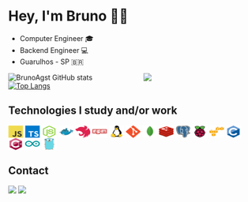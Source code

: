 # Hey, I'm Bruno 🤙🏽 


- Computer Engineer 🎓
- Backend Engineer 💻
- Guarulhos - SP 🇧🇷

<img align='right' src="https://media.giphy.com/media/iIqmM5tTjmpOB9mpbn/giphy.gif" width="230">

![BrunoAgst GitHub stats](https://github-readme-stats.vercel.app/api?username=BrunoAgst&hide=contribs,prs&theme=tokyonight)<br>
[![Top Langs](https://github-readme-stats.vercel.app/api/top-langs/?username=BrunoAgst&hide=python,vue,html,css&layout=compact&theme=tokyonight)](https://github.com/anuraghazra/github-readme-stats)

## Technologies I study and/or work
<div>
  <img align="center" alt="javascript" height="25" width="30" src="https://raw.githubusercontent.com/devicons/devicon/master/icons/javascript/javascript-original.svg">
    <img align="center" alt="typescript" height="25" width="30" src="https://raw.githubusercontent.com/devicons/devicon/master/icons/typescript/typescript-original.svg">
  <img align="center" alt="nodejs" height="25" width="30" src="https://raw.githubusercontent.com/devicons/devicon/master/icons/nodejs/nodejs-original.svg">
  <img align="center" alt="express" height="25" width="30" src="https://raw.githubusercontent.com/devicons/devicon/master/icons/docker/docker-original.svg">
  <img align="center" alt="nestjs" height="25" width="30" src="https://raw.githubusercontent.com/devicons/devicon/master/icons/nestjs/nestjs-plain.svg">
  <img align="center" alt="npm" height="25" width="30" src="https://raw.githubusercontent.com/devicons/devicon/master/icons/npm/npm-original-wordmark.svg">
  <img align="center" alt="linux" height="25" width="30" src="https://raw.githubusercontent.com/devicons/devicon/master/icons/linux/linux-original.svg">
  <img align="center" alt="git" height="25" width="30" src="https://raw.githubusercontent.com/devicons/devicon/master/icons/git/git-original.svg">
  <img align="center" alt="mongodb" height="25" width="30" src="https://raw.githubusercontent.com/devicons/devicon/master/icons/mongodb/mongodb-original.svg">
  <img align="center" alt="redis" height="25" width="30" src="https://raw.githubusercontent.com/devicons/devicon/master/icons/redis/redis-original.svg">
  <img align="center" alt="postgresql" height="25" width="30" src="https://raw.githubusercontent.com/devicons/devicon/master/icons/postgresql/postgresql-original.svg">
  <img align="center" alt="raspberrypi" height="25" width="30" src="https://raw.githubusercontent.com/devicons/devicon/master/icons/raspberrypi/raspberrypi-original.svg">
  <img align="center" alt="amazon" height="25" width="30" src="https://github.com/devicons/devicon/blob/master/icons/amazonwebservices/amazonwebservices-original.svg">
  <img align="center" alt="c" height="25" width="30" src="https://github.com/devicons/devicon/blob/master/icons/c/c-original.svg">
  <img align="center" alt="c++" height="25" width="30" src="https://github.com/devicons/devicon/blob/master/icons/cplusplus/cplusplus-original.svg">
  <img align="center" alt="arduino" height="25" width="30" src="https://raw.githubusercontent.com/devicons/devicon/master/icons/arduino/arduino-original.svg">
  <img align="center" alt="golang" height="25" width="30" src="https://raw.githubusercontent.com/devicons/devicon/master/icons/go/go-original.svg">
</div>

## Contact
<a href="https://www.linkedin.com/in/bruno-augusto-81790170/"><img src="https://img.shields.io/badge/LinkedIn-0077B5?style=for-the-badge&logo=linkedin&logoColor=white"></a>
<a href="mailto:bruno_agst@hotmail.com"><img src="https://img.shields.io/badge/Microsoft_Outlook-0078D4?style=for-the-badge&logo=microsoft-outlook&logoColor=white"></a>
